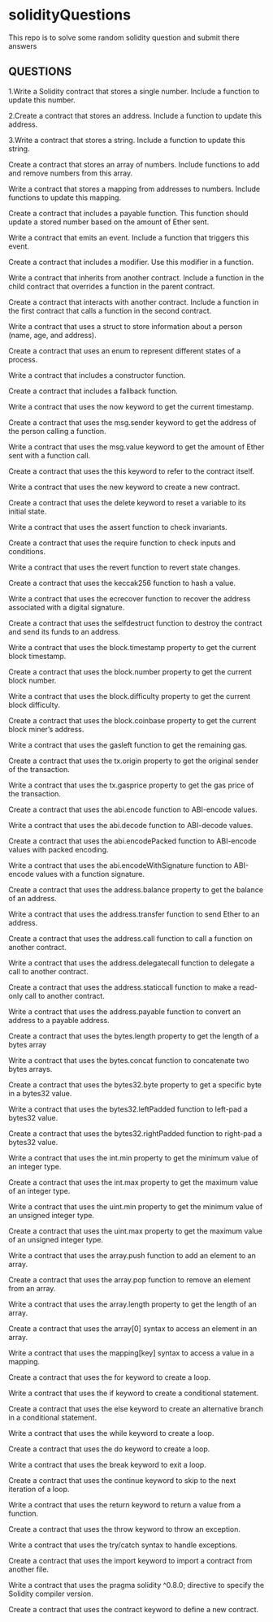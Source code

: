 # solidityQuestions
This repo is to solve some random solidity question and submit there answers 

## QUESTIONS

1.Write a Solidity contract that stores a single number. Include a function to update this number.

2.Create a contract that stores an address. Include a function to update this address. 

3.Write a contract that stores a string. Include a function to update this string.  

Create a contract that stores an array of numbers. Include functions to add and remove numbers from this array.

Write a contract that stores a mapping from addresses to numbers. Include functions to update this mapping.

Create a contract that includes a payable function. This function should update a stored number based on the amount of Ether sent.

Write a contract that emits an event. Include a function that triggers this event.

Create a contract that includes a modifier. Use this modifier in a function.

Write a contract that inherits from another contract. Include a function in the child contract that overrides a function in the parent contract.

Create a contract that interacts with another contract. Include a function in the first contract that calls a function in the second contract.

Write a contract that uses a struct to store information about a person (name, age, and address).

Create a contract that uses an enum to represent different states of a process.

Write a contract that includes a constructor function.

Create a contract that includes a fallback function.

Write a contract that uses the now keyword to get the current timestamp.

Create a contract that uses the msg.sender keyword to get the address of the person calling a function.

Write a contract that uses the msg.value keyword to get the amount of Ether sent with a function call.

Create a contract that uses the this keyword to refer to the contract itself.

Write a contract that uses the new keyword to create a new contract.

Create a contract that uses the delete keyword to reset a variable to its initial state.

Write a contract that uses the assert function to check invariants.

Create a contract that uses the require function to check inputs and conditions.

Write a contract that uses the revert function to revert state changes.

Create a contract that uses the keccak256 function to hash a value.

Write a contract that uses the ecrecover function to recover the address associated with a digital signature.

Create a contract that uses the selfdestruct function to destroy the contract and send its funds to an address.

Write a contract that uses the block.timestamp property to get the current block timestamp.

Create a contract that uses the block.number property to get the current block number.

Write a contract that uses the block.difficulty property to get the current block difficulty.

Create a contract that uses the block.coinbase property to get the current block miner’s address.

Write a contract that uses the gasleft function to get the remaining gas.

Create a contract that uses the tx.origin property to get the original sender of the transaction.

Write a contract that uses the tx.gasprice property to get the gas price of the transaction.

Create a contract that uses the abi.encode function to ABI-encode values.

Write a contract that uses the abi.decode function to ABI-decode values.

Create a contract that uses the abi.encodePacked function to ABI-encode values with packed encoding.

Write a contract that uses the abi.encodeWithSignature function to ABI-encode values with a function signature.

Create a contract that uses the address.balance property to get the balance of an address.

Write a contract that uses the address.transfer function to send Ether to an address.

Create a contract that uses the address.call function to call a function on another contract.

Write a contract that uses the address.delegatecall function to delegate a call to another contract.

Create a contract that uses the address.staticcall function to make a read-only call to another contract.

Write a contract that uses the address.payable function to convert an address to a payable address.

Create a contract that uses the bytes.length property to get the length of a bytes array

Write a contract that uses the bytes.concat function to concatenate two bytes arrays.

Create a contract that uses the bytes32.byte property to get a specific byte in a bytes32 value.

Write a contract that uses the bytes32.leftPadded function to left-pad a bytes32 value.

Create a contract that uses the bytes32.rightPadded function to right-pad a bytes32 value.

Write a contract that uses the int.min property to get the minimum value of an integer type.

Create a contract that uses the int.max property to get the maximum value of an integer type.

Write a contract that uses the uint.min property to get the minimum value of an unsigned integer type.

Create a contract that uses the uint.max property to get the maximum value of an unsigned integer type.

Write a contract that uses the array.push function to add an element to an array.

Create a contract that uses the array.pop function to remove an element from an array.

Write a contract that uses the array.length property to get the length of an array.

Create a contract that uses the array[0] syntax to access an element in an array.

Write a contract that uses the mapping[key] syntax to access a value in a mapping.

Create a contract that uses the for keyword to create a loop.

Write a contract that uses the if keyword to create a conditional statement.

Create a contract that uses the else keyword to create an alternative branch in a conditional statement.

Write a contract that uses the while keyword to create a loop.

Create a contract that uses the do keyword to create a loop.

Write a contract that uses the break keyword to exit a loop.

Create a contract that uses the continue keyword to skip to the next iteration of a loop.

Write a contract that uses the return keyword to return a value from a function.

Create a contract that uses the throw keyword to throw an exception.

Write a contract that uses the try/catch syntax to handle exceptions.

Create a contract that uses the import keyword to import a contract from another file.

Write a contract that uses the pragma solidity ^0.8.0; directive to specify the Solidity compiler version.

Create a contract that uses the contract keyword to define a new contract.
